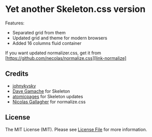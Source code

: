 # Yet another Skeleton.css version

Features:

- Separated grid from them
- Updated grid and theme for modern browsers
- Added 16 columns fluid container

If you want updated normalizer.css, get it from [https://github.com/necolas/normalize.css][link-normalize]

## Credits

- [johnykvsky][link-author]
- [Dave Gamache][link-dgamache] for Skeleton
- [atomicpages][link-atomicpages] for Skeleton updates
- [Nicolas Gallagher][link-normalize] for normalize.css

## License

The MIT License (MIT). Please see [License File](LICENSE.md) for more information.

[link-author]: https://github.com/johnykvsky
[link-dgamache]: https://github.com/dhg/Skeleton
[link-atomicpages]: http://atomicpages.github.io/skeleton-sass
[link-normalize]: https://github.com/necolas/normalize.css
